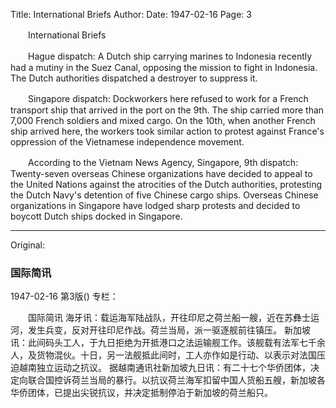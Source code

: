 Title: International Briefs
Author:
Date: 1947-02-16
Page: 3

　　International Briefs

　　Hague dispatch: A Dutch ship carrying marines to Indonesia recently had a mutiny in the Suez Canal, opposing the mission to fight in Indonesia. The Dutch authorities dispatched a destroyer to suppress it.

　　Singapore dispatch: Dockworkers here refused to work for a French transport ship that arrived in the port on the 9th. The ship carried more than 7,000 French soldiers and mixed cargo. On the 10th, when another French ship arrived here, the workers took similar action to protest against France's oppression of the Vietnamese independence movement.

　　According to the Vietnam News Agency, Singapore, 9th dispatch: Twenty-seven overseas Chinese organizations have decided to appeal to the United Nations against the atrocities of the Dutch authorities, protesting the Dutch Navy's detention of five Chinese cargo ships. Overseas Chinese organizations in Singapore have lodged sharp protests and decided to boycott Dutch ships docked in Singapore.



<hr /> 

Original: 


### 国际简讯

1947-02-16
第3版()
专栏：

　　国际简讯
    海牙讯：载运海军陆战队，开往印尼之荷兰船一艘，近在苏彝士运河，发生兵变，反对开往印尼作战。荷兰当局，派一驱逐舰前往镇压。
    新加坡讯：此间码头工人，于九日拒绝为开抵港口之法运输舰工作。该舰载有法军七千余人，及货物混伙。十日，另一法舰抵此间时，工人亦作如是行动、以表示对法国压迫越南独立运动之抗议。
    据越南通讯社新加坡九日讯：有二十七个华侨团体，决定向联合国控诉荷兰当局的暴行。以抗议荷兰海军扣留中国人货船五艘，新加坡各华侨团体，已提出尖锐抗议，并决定抵制停泊于新加坡的荷兰船只。
